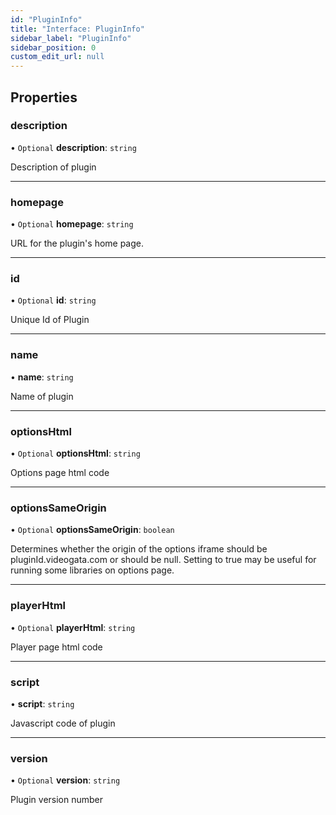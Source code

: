 ```yaml
---
id: "PluginInfo"
title: "Interface: PluginInfo"
sidebar_label: "PluginInfo"
sidebar_position: 0
custom_edit_url: null
---
```


## Properties

### description

• `Optional` **description**: `string`

Description of plugin

___

### homepage

• `Optional` **homepage**: `string`

URL for the plugin's home page.

___

### id

• `Optional` **id**: `string`

Unique Id of Plugin

___

### name

• **name**: `string`

Name of plugin

___

### optionsHtml

• `Optional` **optionsHtml**: `string`

Options page html code

___

### optionsSameOrigin

• `Optional` **optionsSameOrigin**: `boolean`

Determines whether the origin of the options iframe
should be pluginId.videogata.com or should be null.
Setting to true may be useful for running some libraries
on options page.

___

### playerHtml

• `Optional` **playerHtml**: `string`

Player page html code

___

### script

• **script**: `string`

Javascript code of plugin

___

### version

• `Optional` **version**: `string`

Plugin version number
